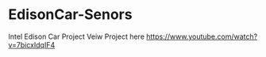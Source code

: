 # EdisonCar-Senors
Intel Edison Car Project
Veiw Project here https://www.youtube.com/watch?v=7bicxIdqIF4
